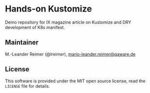 # Hands-on Kustomize

Demo repository for IX magazine article on Kustomize and DRY development of K8s manifest.

## Maintainer

M.-Leander Reimer (@lreimer), <mario-leander.reimer@qaware.de>

## License

This software is provided under the MIT open source license, read the `LICENSE` file for details.